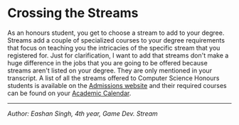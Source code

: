 <h1>Crossing the Streams</h1>

As an honours student, you get to choose a stream to add to your degree.
Streams add a couple of specialized courses to your degree requirements that
focus on teaching you the intricacies of the specific stream that you registered
for. Just for clarification, I want to add that streams don't make a huge
difference in the jobs that you are going to be offered because streams aren't
listed on your degree. They are only mentioned in your transcript. A list of all
the streams offered to Computer Science Honours students is available on the 
[Admissions website](https://admissions.carleton.ca/degrees/computer-science/) and
their required courses can be found on your 
[Academic Calendar](http://calendar.carleton.ca/undergrad/undergradprograms/computerscience/).

* * *

*Author: Eashan Singh, 4th year, Game Dev. Stream*
